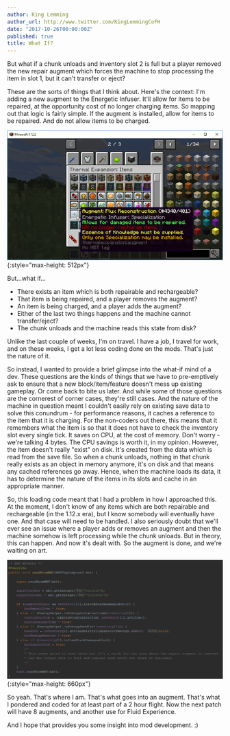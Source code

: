 ```yaml
---
author: King Lemming
author_url: http://www.twitter.com/KingLemmingCoFH
date: "2017-10-26T00:00:00Z"
published: true
title: What If?
---
```


But what if a chunk unloads and inventory slot 2 is full but a player removed
the new repair augment which forces the machine to stop processing the item in
slot 1, but it can't transfer or eject?

These are the sorts of things that I think about. Here's the context: I'm adding
a new augment to the Energetic Infuser. It'll allow for items to be repaired, at
the opportunity cost of no longer charging items. So mapping out that logic is
fairly simple. If the augment is installed, allow for items to be repaired. And
do not allow items to be charged.

![Augment - Charger](/assets/images/posts/2017-10-26-what-if/augment_charger.png){:style="max-height: 512px"}

But...what if...

- There exists an item which is both repairable and rechargeable?
- That item is being repaired, and a player removes the augment?
- An item is being charged, and a player adds the augment?
- Either of the last two things happens and the machine cannot transfer/eject?
- The chunk unloads and the machine reads this state from disk?

Unlike the last couple of weeks, I'm on travel. I have a job, I travel for work,
and on these weeks, I get a lot less coding done on the mods. That's just the
nature of it.

So instead, I wanted to provide a brief glimpse into the what-if mind of a dev.
These questions are the kinds of things that we have to pre-emptively ask to
ensure that a new block/item/feature doesn't mess up existing gameplay. Or come
back to bite us later. And while some of those questions are the cornerest of
corner cases, they're still cases. And the nature of the machine in question
meant I couldn't easily rely on existing save data to solve this conundrum - for
performance reasons, it caches a reference to the item that it is charging. For
the non-coders out there, this means that it remembers what the item is so that
it does not have to check the inventory slot every single tick. It saves on CPU,
at the cost of memory. Don't worry - we're talking 4 bytes. The CPU savings is
worth it, in my opinion. However, the item doesn't really "exist" on disk. It's
created from the data which is read from the save file. So when a chunk unloads,
nothing in that chunk really exists as an object in memory anymore, it's on disk
and that means any cached references go away. Hence, when the machine loads its
data, it has to determine the nature of the items in its slots and cache in an
appropriate manner.

So, this loading code meant that I had a problem in how I approached this. At
the moment, I don't know of any items which are both repairable and rechargeable
(in the 1.12.x era), but I know somebody will eventually have one. And that case
will need to be handled. I also seriously doubt that we'll ever see an issue
where a player adds or removes an augment and then the machine somehow is left
processing while the chunk unloads. But in theory, this can happen. And now it's
dealt with. So the augment is done, and we're waiting on art.

![NBT - Charger](/assets/images/posts/2017-10-26-what-if/nbt_read_charger.png){:style="max-height: 660px"}

So yeah. That's where I am. That's what goes into an augment. That's what I
pondered and coded for at least part of a 2 hour flight. Now the next patch will
have 8 augments, and another use for Fluid Experience.

And I hope that provides you some insight into mod development. :)
